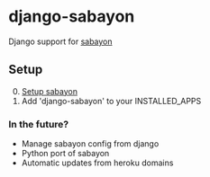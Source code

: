 # django-sabayon
Django support for [sabayon](https://github.com/dmathieu/sabayon)

## Setup
0. [Setup sabayon](https://github.com/dmathieu/sabayon/blob/master/README.md#setup)
1. Add 'django-sabayon' to your INSTALLED_APPS

### In the future?
+ Manage sabayon config from django
+ Python port of sabayon
+ Automatic updates from heroku domains
